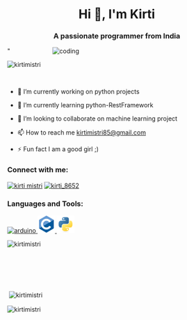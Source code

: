 <h1 align="center">Hi 👋, I'm Kirti</h1>
<h3 align="center">A passionate programmer from India</h3>"
<img align="right" alt="coding" width="400"   src="https://i.pinimg.com/originals/8b/d8/cf/8bd8cfe793890385deca7eab7df5c329.gif">

<p align="left"> <img src="https://komarev.com/ghpvc/?username=kirtimistri&label=Profile%20views&color=0e75b6&style=flat" alt="kirtimistri" /> 

<p align="left"> <a href="https://twitter.com/" target="blank"><img src="https://img.shields.io/twitter/follow/?logo=twitter&style=for-the-badge" alt="" /></a> </p>

- 🔭 I’m currently working on python projects

- 🌱 I’m currently learning python-RestFramework

- 👯 I’m looking to collaborate on machine learning project

- 📫 How to reach me kirtimistri85@gmail.com

- ⚡ Fun fact I am a good girl ;)

<h3 align="left">Connect with me:</h3>
<p align="left">
<a href="https://linkedin.com/in/kirti mistri" target="blank"><img align="center" src="https://raw.githubusercontent.com/rahuldkjain/github-profile-readme-generator/master/src/images/icons/Social/linked-in-alt.svg" alt="kirti mistri" height="30" width="40" /></a>
<a href="https://instagram.com/kirti_8652" target="blank"><img align="center" src="https://raw.githubusercontent.com/rahuldkjain/github-profile-readme-generator/master/src/images/icons/Social/instagram.svg" alt="kirti_8652" height="30" width="40" /></a>
</p>

<h3 align="left">Languages and Tools:</h3>
<p align="left"> <a href="https://www.arduino.cc/" target="_blank" rel="noreferrer"> <img src="https://cdn.worldvectorlogo.com/logos/arduino-1.svg" alt="arduino" width="40" height="40"/> </a> <a href="https://www.cprogramming.com/" target="_blank" rel="noreferrer"> <img src="https://raw.githubusercontent.com/devicons/devicon/master/icons/c/c-original.svg" alt="c" width="40" height="40"/> </a> <a href="https://www.python.org" target="_blank" rel="noreferrer"> <img src="https://raw.githubusercontent.com/devicons/devicon/master/icons/python/python-original.svg" alt="python" width="40" height="40"/> </a> </p>

<p><img align="left" src="https://github-readme-stats.vercel.app/api/top-langs?username=kirtimistri&show_icons=true&locale=en&layout=compact" alt="kirtimistri" /></p><br><br><br><br><br><br>

<p>&nbsp;<img align="center" src="https://github-readme-stats.vercel.app/api?username=kirtimistri&show_icons=true&locale=en" alt="kirtimistri" /></p>

<p><img align="center" src="https://github-readme-streak-stats.herokuapp.com/?user=kirtimistri&" alt="kirtimistri" /></p>
